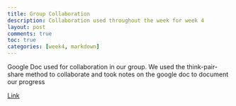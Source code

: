 ```yaml
---
title: Group Collaboration
description: Collaboration used throughout the week for week 4
layout: post
comments: true
toc: true
categories: [week4, markdown]
---
```

Google Doc used for collaboration in our group. We used the think-pair-share method to collaborate and took notes on the google doc to document our progress

[Link](https://docs.google.com/document/d/1uJS2uJJ9kvuplerYVA6hyNfojvkbD5ugRDo8edAISAw/edit?usp=sharing)